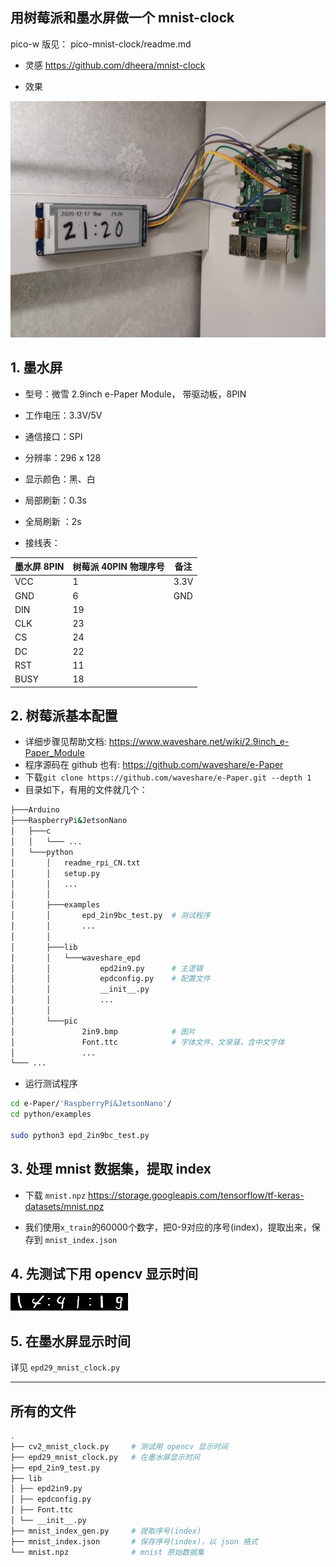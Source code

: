 ## 用树莓派和墨水屏做一个 mnist-clock

pico-w 版见： pico-mnist-clock/readme.md 

- 灵感 https://github.com/dheera/mnist-clock

- 效果

![](epd29_mnist_clock.jpg)

## 1. 墨水屏
- 型号：微雪 2.9inch e-Paper Module， 带驱动板，8PIN
- 工作电压：3.3V/5V
- 通信接口：SPI
- 分辨率：296 x 128
- 显示颜色：黑、白
- 局部刷新：0.3s
- 全局刷新 ：2s

- 接线表：

| 墨水屏 8PIN | 树莓派 40PIN 物理序号 | 备注 |
| ----------- | --------------------- | ---- |
| VCC         | 1                     | 3.3V |
| GND         | 6                     | GND  |
| DIN         | 19                    |
| CLK         | 23                    |
| CS          | 24                    |
| DC          | 22                    |
| RST         | 11                    |
| BUSY        | 18                    |


## 2. 树莓派基本配置

- 详细步骤见帮助文档: https://www.waveshare.net/wiki/2.9inch_e-Paper_Module
- 程序源码在 github 也有: https://github.com/waveshare/e-Paper
- 下载`git clone https://github.com/waveshare/e-Paper.git --depth 1`
- 目录如下，有用的文件就几个：

``` bash
├───Arduino
├───RaspberryPi&JetsonNano
│   ├───c
│   │   └─── ...
│   └───python
│       │   readme_rpi_CN.txt
│       │   setup.py
│       │   ...
│       │
│       ├───examples
│       │       epd_2in9bc_test.py  # 测试程序
│       │       ...
│       │
│       ├───lib
│       │   └───waveshare_epd
│       │           epd2in9.py      # 主逻辑
│       │           epdconfig.py    # 配置文件
│       │           __init__.py
│       │           ...
│       │
│       └───pic                
│               2in9.bmp            # 图片
│               Font.ttc            # 字体文件，文泉驿，含中文字体
│               ...
└─── ...

```

- 运行测试程序
 
``` bash
cd e-Paper/'RaspberryPi&JetsonNano'/
cd python/examples

sudo python3 epd_2in9bc_test.py
```

## 3. 处理 mnist 数据集，提取 index

- 下载 `mnist.npz`
https://storage.googleapis.com/tensorflow/tf-keras-datasets/mnist.npz

- 我们使用`x_train`的60000个数字，把0-9对应的序号(index)，提取出来，保存到 `mnist_index.json`


## 4. 先测试下用 opencv 显示时间

![](cv2-mnist-clock.png)


## 5. 在墨水屏显示时间

详见 `epd29_mnist_clock.py`

---

## 所有的文件

``` bash
.
├── cv2_mnist_clock.py     # 测试用 opencv 显示时间
├── epd29_mnist_clock.py   # 在墨水屏显示时间
├── epd_2in9_test.py
├── lib
│ ├── epd2in9.py
│ ├── epdconfig.py
│ ├── Font.ttc
│ └── __init__.py
├── mnist_index_gen.py     # 提取序号(index)
├── mnist_index.json       # 保存序号(index)，以 json 格式
└── mnist.npz              # mnist 原始数据集 

```
